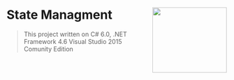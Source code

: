 # State Managment <img src="https://cloud.githubusercontent.com/assets/24522089/24391421/08a39e1e-13a0-11e7-85af-51c0f5f76a6a.png" align="right" width="170px" height="150px" /> 



> This project written on C# 6.0, .NET Framework 4.6 Visual Studio 2015 Comunity Edition

